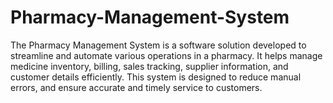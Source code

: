# Pharmacy-Management-System
The Pharmacy Management System is a software solution developed to streamline and automate various operations in a pharmacy. It helps manage medicine inventory, billing, sales tracking, supplier information, and customer details efficiently. This system is designed to reduce manual errors, and ensure accurate and timely service to customers.
